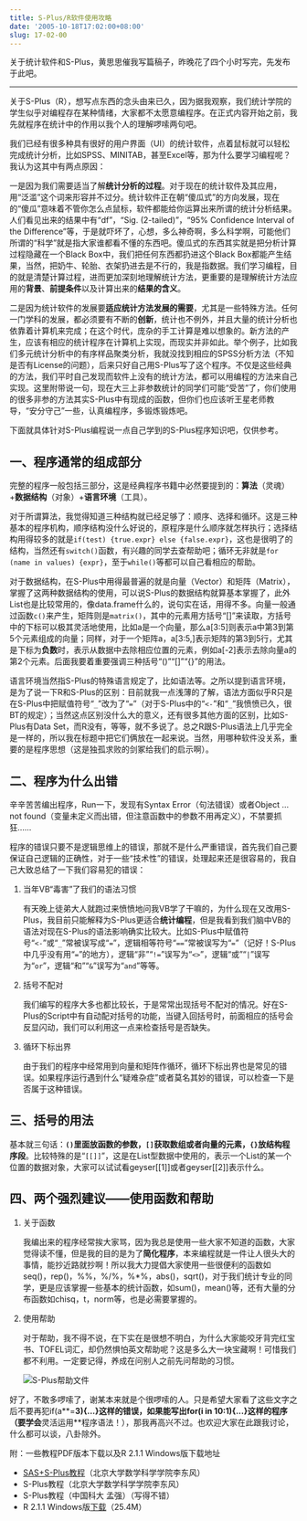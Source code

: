 ```yaml
---
title: S-Plus/R软件使用攻略
date: '2005-10-18T17:02:00+08:00'
slug: 17-02-00
---
```


关于统计软件和S-Plus，黄思思催我写篇稿子，昨晚花了四个小时写完，先发布于此吧。

---

关于S-Plus（R），想写点东西的念头由来已久，因为据我观察，我们统计学院的学生似乎对编程存在某种情绪，大家都不太愿意编程序。在正式内容开始之前，我先就程序在统计中的作用以我个人的理解啰嗦两句吧。


我们已经有很多种具有很好的用户界面（UI）的统计软件，点着鼠标就可以轻松完成统计分析，比如SPSS、MINITAB，甚至Excel等，那为什么要学习编程呢？我认为这其中有两点原因：


一是因为我们需要适当了解**统计分析的过程**。对于现在的统计软件及其应用，用“泛滥”这个词来形容并不过分。统计软件正在朝“傻瓜式”的方向发展，现在的“傻瓜”意味着不管你怎么点鼠标，软件都能给你运算出来所谓的统计分析结果。人们看见出来的结果中有“df”，“Sig. (2-tailed)”，“95% Confidence Interval of the Difference”等，于是就吓坏了，心想，多么神奇啊，多么科学啊，可能他们所谓的“科学”就是指大家谁都看不懂的东西吧。傻瓜式的东西其实就是把分析计算过程隐藏在一个Black Box中，我们把任何东西都扔进这个Black Box都能产生结果，当然，把奶牛、轮胎、衣架扔进去是不行的，我是指数据。我们学习编程，目的就是清楚计算过程，进而更加深刻地理解统计方法，更重要的是理解统计方法应用的**背景**、**前提条件**以及计算出来的**结果的含义**。


二是因为统计软件的发展要**适应统计方法发展的需要**，尤其是一些特殊方法。任何一门学科的发展，都必须要有不断的**创新**，统计也不例外，并且大量的统计分析也依靠着计算机来完成；在这个时代，庞杂的手工计算是难以想象的。新方法的产生，应该有相应的统计程序在计算机上实现，而现实并非如此。举个例子，比如我们多元统计分析中的有序样品聚类分析，我就没找到相应的SPSS分析方法（不知是否有License的问题），后来只好自己用S-Plus写了这个程序。不仅是这些经典的方法，我们平时自己发现而软件上没有的统计方法，都可以用编程的方法来自己实现。这里附带说一句，现在大三上非参数统计的同学们可能“受苦”了，你们使用的很多非参的方法其实S-Plus中有现成的函数，但你们也应该听王星老师教导，“安分守己”一些，认真编程序，多锻炼锻炼吧。


下面就具体针对S-Plus编程说一点自己学到的S-Plus程序知识吧，仅供参考。


## 一、程序通常的组成部分


完整的程序一般包括三部分，这是经典程序书籍中必然要提到的：**算法**（灵魂）+**数据结构**（对象）+**语言环境**（工具）。


对于所谓算法，我觉得知道三种结构就已经足够了：顺序、选择和循环。这是三种基本的程序机构，顺序结构没什么好说的，原程序是什么顺序就怎样执行；选择结构用得较多的就是`if(test) {true.expr} else {false.expr}`，这也是很明了的结构，当然还有`switch()`函数，有兴趣的同学去查帮助吧；循环无非就是`for (name in values) {expr}`，至于`while()`等都可以自己看相应的帮助。


对于数据结构，在S-Plus中用得最普遍的就是向量（Vector）和矩阵（Matrix），掌握了这两种数据结构的使用，可以说S-Plus的数据结构就算基本掌握了，此外List也是比较常用的，像data.frame什么的，说句实在话，用得不多。向量一般通过函数`c()`来产生，矩阵则是`matrix()`，其中的元素用方括号“[]”来读取，方括号中的下标可以极其灵活地使用，比如a是一个向量，那么a[3:5]则表示a中第3到第5个元素组成的向量；同样，对于一个矩阵a，a[3:5,]表示矩阵的第3到5行，尤其是下标为**负数**时，表示从数据中去除相应位置的元素，例如a[-2]表示去除向量a的第2个元素。后面我要着重要强调三种括号“()”“[]”“{}”的用法。


语言环境当然指S-Plus的特殊语言规定了，比如语法等。之所以提到语言环境，是为了说一下R和S-Plus的区别：目前就我一点浅薄的了解，语法方面似乎R只是在S-Plus中把赋值符号“`_`”改为了“`=`”（对于S-Plus中的“`<-`”和“`_`”我愤愤已久，很BT的规定）；当然这点区别没什么大的意义，还有很多其他方面的区别，比如S-Plus有Data Set，而R没有，等等，就不多说了。总之R跟S-Plus语法上几乎完全是一样的，所以我在标题中把它们俩放在一起来说。当然，用哪种软件没关系，重要的是程序思想（这是独孤求败的剑冢给我们的启示啊）。

## 二、程序为什么出错


辛辛苦苦编出程序，Run一下，发现有Syntax Error（句法错误）或者Object … not found（变量未定义而出错，但注意函数中的参数不用再定义），不禁要抓狂……


程序的错误只要不是逻辑思维上的错误，那就不是什么严重错误，首先我们自己要保证自己逻辑的正确性，对于一些“技术性”的错误，处理起来还是很容易的，我自己大致总结了一下我们容易犯的错误：


1. 当年VB“毒害”了我们的语法习惯

    有天晚上徒弟大人就跑过来愤愤地问我VB学了干嘛的，为什么现在又改用S-Plus，我目前只能解释为S-Plus更适合**统计编程**，但是我看到我们脑中VB的语法对现在S-Plus的语法影响确实比较大。比如S-Plus中赋值符号“`<-`”或“`_`”常被误写成“`=`”，逻辑相等符号“`==`”常被误写为“`=`”（记好！S-Plus中几乎没有用“`=`”的地方），逻辑“非”“`!=`”误写为“`<>`”，逻辑“或”“`|`”误写为“`or`”，逻辑“和”“`&`”误写为“`and`”等等。

2. 括号不配对

    我们编写的程序大多也都比较长，于是常常出现括号不配对的情况。好在S-Plus的Script中有自动配对括号的功能，当键入回括号时，前面相应的括号会反显闪动，我们可以利用这一点来检查括号是否缺失。

3. 循环下标出界

    由于我们的程序中经常用到向量和矩阵作循环，循环下标出界也是常见的错误。如果程序运行遇到什么“疑难杂症”或者莫名其妙的错误，可以检查一下是否属于这种错误。

## 三、括号的用法


基本就三句话：**`()`里面放函数的参数，`[]`获取数组或者向量的元素，`{}`放结构程序段**。比较特殊的是“`[[]]`”，这是在List型数据中使用的，表示一个List的某一个位置的数据对象，大家可以试试看geyser[[1]]或者geyser[[2]]表示什么。

## 四、两个强烈建议——使用函数和帮助

1. 关于函数

    我编出来的程序经常挨大家骂，因为我总是使用一些大家不知道的函数，大家觉得读不懂，但是我的目的是为了**简化程序**，本来编程就是一件让人很头大的事情，能抄近路就抄啊！所以我大力提倡大家使用一些很便利的函数如seq()，rep()，%%，%/%，%*%，abs()，sqrt()，对于我们统计专业的同学，更是应该掌握一些基本的统计函数，如sum()，mean()等，还有大量的分布函数如chisq，t，norm等，也是必需要掌握的。

2. 使用帮助

    对于帮助，我不得不说，在下实在是很想不明白，为什么大家能咬牙背完红宝书、TOFEL词汇，却仍然惧怕英文帮助呢？这是多么大一块宝藏啊！可惜我们都不利用。一定要记得，养成在问别人之前先问帮助的习惯。

    ![S-Plus帮助文件](https://db.yihui.name/images/shelp.jpg)

好了，不敢多啰嗦了，谢某本来就是个很啰嗦的人。只是希望大家看了这些文字之后不要再犯if(a**=**3){...}这样的错误，如果能写出for(i in **10:1**){...}这样的程序（要学会**灵活运用**程序语法！），那我再高兴不过。也欢迎大家在此跟我讨论，什么都可以谈，八卦除外。

附：一些教程PDF版本下载以及R 2.1.1 Windows版下载地址

- [SAS+S-Plus教程](http://cn.math.pku.edu.cn/teachers/lidf/docs/statsoft/PDF/web.pdf)（北京大学数学科学学院李东风）
- S-Plus教程（北京大学数学科学学院李东风）
- S-Plus教程（中国科大 孟强）（写得不错）
- R 2.1.1 Windows版[下载](http://cn.math.pku.edu.cn/teachers/lidf/download/R/rw2011.exe)（25.4M）
